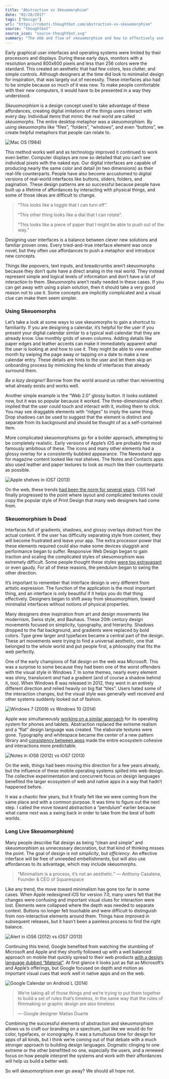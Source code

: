 ```yaml
---
title: "Abstraction vs Skeuomorphism"
date: "02/28/2017"
tags: ["Design"]
url: "https://robots.thoughtbot.com/abstraction-vs-skeuomorphism"
source: "thoughtbot"
source_icon: "source-thoughtbot.svg"
summary: "The ebb and flow of skeuomorphism and how to effectively use it in your design."
---
```

Early graphical user interfaces
and operating systems were limited
by their processors and displays.
During these early days,
monitors with a resolution
around 800x600 pixels and less than 256 colors
were the standard.
This created an aesthetic
that had few colors, less clutter, and simple controls.
Although designers at the time
did look to minimalist design for inspiration,
that was largely out of necessity.
These interfaces also had to be simple
because so much of it was new.
To make people comfortable with their new computers,
it would have to be presented
in a way they understood.

*Skeuomorphism* is a design concept
used to take advantage of
these affordances,
creating digital imitations
of the things users interact with every day.
Individual items that mimic the real world are called *skeuomorphs*.
The entire desktop metaphor was a skeuomorphism.
By using skeuomorphs like “files”, “folders”, “windows”, and even “buttons”,
we create helpful metaphors that people can relate to.

![Mac OS (1984)](https://images.thoughtbot.com/cp-design-for-the-web/Wr7f63ffSjKCWRNUEXag_elements-skeuomorphism-old.gif)

This method works well
and as technology improved
it continued to work even better.
Computer displays are now so detailed
that you can’t see individual pixels
with the naked eye.
Our digital interfaces are capable
of producing nearly the same color and detail
(in two dimensions)
as their real-life counterparts.
People have also become accustomed
to digital versions of real-world interfaces
like buttons, sliders, folders, and pagination.
These design patterns
are so successful
because people have built up
a lifetime of affordances
by interacting with physical things,
and some of those ideas
are difficult to change.

> “This looks like a toggle
> that I can turn off”.
>
> “This other thing looks like a dial
> that I can rotate”.
>
> “This looks like a piece of paper
> that I might be able to push
> out of the way.”

Designing user interfaces is a balance
between clever new solutions
and familiar proven ones.
Every tried-and-true interface element
was once novel,
but they often use affordances
to push a metaphor
and introduce new concepts.

Things like popovers, text inputs, and breadcrumbs aren’t skeuomorphs
because they don’t quite have a direct analog
in the real world.
They instead represent simple and logical levels
of information and don’t have a lot of interaction to them.
Skeuomorphs aren’t really needed in these cases.
If you can get away with using a plain solution,
then it should take a very good reason not to use it.
Some concepts are implicitly complicated
and a visual clue can make them seem simpler.

### Using Skeuomorphs

Let’s take a look at some ways
to use skeuomorphs
to gain a shortcut to familiarity.
If you are designing a calendar,
it’s helpful for the user
if you present your digital calendar similar
to a typical wall calendar
that they are already know.
Use monthly grids of seven columns.
Adding details like paper edges
and leather accents
can make it immediately apparent
what the user is looking at
and how to use it.
They might be able
to view another month
by swiping the page away
or tapping on a date
to make a new calendar entry.
These details are hints to the user
and let them skip an onboarding process
by mimicking the kinds of interfaces
that already surround them.

*Be a lazy designer!*
Borrow from the world around us
rather than reinventing what already exists
and works well.

Another simple example is the “Web 2.0” glossy button.
It looks outdated now,
but it was so popular because it worked.
The three-dimensional effect implied
that the user could touch and interact with it,
inviting them to click.
You may see draggable elements with “ridges”
to imply the same thing.
Drop shadows can be used to suggest
that the element is distinct and separate
from its background
and should be thought of as a self-contained item.

More complicated skeuomorphisms go for a bolder approach,
attempting to be completely realistic.
Early versions of Apple’s iOS are probably
the most famously ambitious of these.
The icons and many other elements had a glossy overlay
for a consistently bubbled appearance.
The Newsstand app for magazine content looked like real shelves.
The Notes and Contacts apps also used leather and paper textures
to look as much like their counterparts as possible.

![Apple shelves in iOS7 (2013)](https://images.thoughtbot.com/cp-design-for-the-web/A8tVupnCStOBgvZeSpxD_elements-skeuomorphism-new.png)

On the web, these trends
[had been the norm for several years](http://www.webdesignbooth.com/skeuomorphic-web-design).
CSS had finally progressed to the point
where layout and complicated textures
could copy the popular style of Print Design
that many web designers had come from.

### Skeuomorphism Is Dead

Interfaces full of gradients, shadows, and glossy overlays
distract from the actual content.
If the user has difficulty
separating style from content,
they will become frustrated
and leave your app.
The extra processor power that these elements required
could also make some devices sluggish
and performance began to suffer.
Responsive Web Design began to gain traction
and scaling the complicated styles of skeuomorphism
was extremely difficult.
Some people thought these styles
[were too extravagant](http://www.fastcodesign.com/1670760/will-apples-tacky-software-design-philosophy-cause-a-revolt)
or even gaudy.
For all of these reasons,
the pendulum began to swing
the other direction.

It’s important to remember
that interface design is very different
from artistic expression.
The function of the application
is the most important thing,
and an interface is only beautiful
if it helps you do that thing effectively.
Designers began to shift away
from skeuomorphism,
toward minimalist interfaces
without notions of physical properties.

Many designers drew inspiration
from art and design movements
like modernism, Swiss style, and Bauhaus.
These 20th century design movements
focused on simplicity, typography, and hierarchy.
Shadows dropped to the flat background,
and gradients were replaced by bold colors.
Type grew larger
and typefaces became a central part
of the design.
These art movements were trying
to find a universal aesthetic,
one that belonged to the whole world
and put people first,
a philosophy that fits the web perfectly.

One of the early champions
of flat design on the web was Microsoft.
This was a surprise to some
because they had been one of the worst offenders
with the visual style in Windows 7.
In some themes,
nearly every element was shiny, translucent *and* had a gradient
(and of course a shadow behind it, too).
When Windows 8 was released in 2012,
they went in an entirely different direction
and relied heavily on big flat “tiles”.
Users hated some of the interaction changes,
but the visual style was generally well received
and other systems suddenly looked out of fashion.

![Windows 7 (2009) vs Windows 10 (2014)](https://images.thoughtbot.com/cp-design-for-the-web/YH7T8fQQQKyoQmCj16AQ_elements-skeuomorphism-windows.png)

Apple was simultaneously [working on a similar approach](https://www.bignerdranch.com/blog/apple-design-goes-flat-with-ios-7)
for its operating system for phones and tablets.
Abstraction replaced the extreme realism
and a “flat” design language was created.
The elaborate textures were gone.
Typography and whitespace became the center
of a new pattern library
and [consistency between apps](https://developer.apple.com/library/ios/documentation/UserExperience/Conceptual/MobileHIG/)
made the entire ecosystem cohesive
and interactions more predictable.

![Notes in iOS6 (2012) vs iOS7 (2013)](https://images.thoughtbot.com/cp-design-for-the-web/jcXEfXBBSqaYXRejkSeE_elements-skeuomorphism-notes.png)

On the web, things had been moving this direction
for a few years already,
but the influence of these mobile operating systems
spilled into web design.
The collective experimentation
and concurrent focus on design languages
benefited the larger ecosystem
of web and native apps
in a way that hadn’t happened before.

It was a chaotic few years,
but it finally felt like we were coming
from the same place
and with a common purpose.
It was time to figure out the next step.
I called the move toward abstraction a “pendulum” earlier
because what came next was a swing back
in order to take from the best of both worlds.

### Long Live Skeuomorphism)

Many people describe flat design
as being “clean and simple”
and skeuomorphism as unnecessary decoration,
but that kind of thinking misses the point.
The goal of design is not *simplicity*,
but *efficiency*.
An effective interface will be free
of unneeded embellishments,
but will also use affordances to its advantage,
which may include skeuomorphs.

> “Minimalism is a process, it’s not an aesthetic.”
> — Anthony Casalena, Founder & CEO of Squarespace

Like any trend,
the move toward minimalism
has gone too far in some cases.
When Apple redesigned iOS for version 7.0,
many users felt that the changes were confusing
and important visual clues for interaction were lost.
Elements were collapsed where the depth was needed to separate context.
Buttons no longer felt touchable
and were difficult to distinguish
from non-interactive elements around them.
Things have improved in subsequent releases,
but it hasn’t been a painless process to find the right balance.

![Alert in iOS6 (2012) vs iOS7 (2013)](https://images.thoughtbot.com/cp-design-for-the-web/BobSWnzjSQanIb4K35WQ_elements-skeuomorphism-iOS.png)

Continuing this trend,
Google benefited from watching the stumbling
of Microsoft and Apple
and they shortly followed up
with a well balanced approach on mobile
that quickly spread to their web products
[with a design language dubbed “Material”](https://design.google.com/resources).
At first glance it looks just as flat
as Microsoft’s and Apple’s offerings,
but Google focused on depth and motion
as important visual cues
that work well in native apps and on the web.

![Google Calendar on Android L (2014)](https://images.thoughtbot.com/cp-design-for-the-web/a3ZZtuVVQYuCYnlJ8Xll_elements-skeuomorphism-material-calendar.png)

> We’re taking all of those things and we’re trying to put them together to build a set of rules that’s timeless, in the same way that the rules of filmmaking or graphic design are also timeless
>
> — Google designer Matías Duarte

Combining the successful elements
of abstraction and skeuomorphism
allows us to craft our branding on a spectrum,
just like we would do for color, typefaces, or iconography.
It was a tumultuous time for design for apps of all kinds,
but I think we’re coming out of that debate
with a much stronger approach to building design languages.
Dogmatic clinging to one extreme or the other
benefitted no one,
especially the users,
and a renewed focus on how people interpret
the systems and work with their affordances
will help us build a better web.

So will skeuomorphism ever go away?
We should all hope not.
